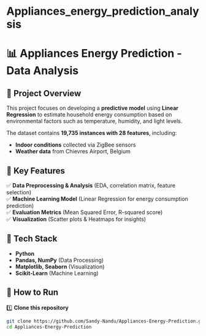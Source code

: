 # Appliances_energy_prediction_analysis
# 📊 Appliances Energy Prediction - Data Analysis  

## 📌 Project Overview  
This project focuses on developing a **predictive model** using **Linear Regression** to estimate household energy consumption based on environmental factors such as temperature, humidity, and light levels.  

The dataset contains **19,735 instances with 28 features**, including:  
- **Indoor conditions** collected via ZigBee sensors  
- **Weather data** from Chievres Airport, Belgium  

## 🚀 Key Features  
✅ **Data Preprocessing & Analysis** (EDA, correlation matrix, feature selection)  
✅ **Machine Learning Model** (Linear Regression for energy consumption prediction)  
✅ **Evaluation Metrics** (Mean Squared Error, R-squared score)  
✅ **Visualization** (Scatter plots & Heatmaps for insights)  

## 🔧 Tech Stack  
- **Python**  
- **Pandas, NumPy** (Data Processing)  
- **Matplotlib, Seaborn** (Visualization)  
- **Scikit-Learn** (Machine Learning)  

## 📂 How to Run  
1️⃣ **Clone this repository**  
   ```bash
   git clone https://github.com/Sandy-Nandu/Appliances-Energy-Prediction.git
   cd Appliances-Energy-Prediction
